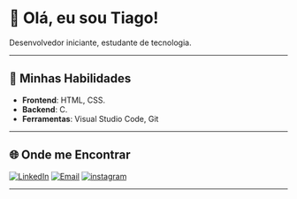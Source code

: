 # 👋 Olá, eu sou Tiago!

Desenvolvedor iniciante, estudante de tecnologia.

---

## 🚀 Minhas Habilidades

- **Frontend**: HTML, CSS.
- **Backend**: C.
- **Ferramentas**: Visual Studio Code, Git


---

## 🌐 Onde me Encontrar

[![LinkedIn](https://img.shields.io/badge/LinkedIn-0077B5?style=for-the-badge&logo=linkedin&logoColor=white)](https://www.linkedin.com/in/tiago-bastos-19387a277) [![Email](https://img.shields.io/badge/Gmail-D14836?style=for-the-badge&logo=gmail&logoColor=white)](mailto:tiagosdbastos@gmail.com) [![instagram](https://img.shields.io/badge/Instagram-E4405F?style=for-the-badge&logo=instagram&logoColor=white)](https://www.instagram.com/_.tiagosb/)

---



